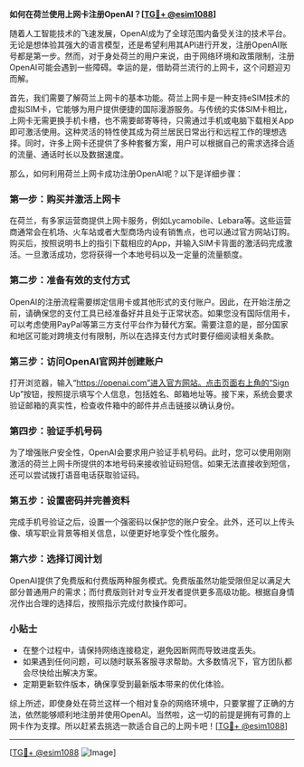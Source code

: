 **如何在荷兰使用上网卡注册OpenAI？[[TG💪+ @esim1088](https://t.me/s/esim1088)]**

随着人工智能技术的飞速发展，OpenAI成为了全球范围内备受关注的技术平台。无论是想体验其强大的语言模型，还是希望利用其API进行开发，注册OpenAI账号都是第一步。然而，对于身处荷兰的用户来说，由于网络环境和政策限制，注册OpenAI可能会遇到一些障碍。幸运的是，借助荷兰流行的上网卡，这个问题迎刃而解。

首先，我们需要了解荷兰上网卡的基本功能。荷兰上网卡是一种支持eSIM技术的虚拟SIM卡，它能够为用户提供便捷的国际漫游服务。与传统的实体SIM卡相比，上网卡无需更换手机卡槽，也不需要邮寄等待，只需通过手机或电脑下载相关App即可激活使用。这种灵活的特性使其成为荷兰居民日常出行和远程工作的理想选择。同时，许多上网卡还提供了多种套餐方案，用户可以根据自己的需求选择合适的流量、通话时长以及数据速度。

那么，如何利用荷兰上网卡成功注册OpenAI呢？以下是详细步骤：

### 第一步：购买并激活上网卡

在荷兰，有多家运营商提供上网卡服务，例如Lycamobile、Lebara等。这些运营商通常会在机场、火车站或者大型商场内设有销售点，也可以通过官方网站订购。购买后，按照说明书上的指引下载相应的App，并输入SIM卡背面的激活码完成激活。一旦激活成功，您将获得一个本地号码以及一定量的流量额度。

### 第二步：准备有效的支付方式

OpenAI的注册流程需要绑定信用卡或其他形式的支付账户。因此，在开始注册之前，请确保您的支付工具已经准备好并且处于正常状态。如果您没有国际信用卡，可以考虑使用PayPal等第三方支付平台作为替代方案。需要注意的是，部分国家和地区可能对跨境支付有限制，所以在选择支付方式时要仔细阅读相关条款。

### 第三步：访问OpenAI官网并创建账户

打开浏览器，输入“https://openai.com”进入官方网站。点击页面右上角的“Sign Up”按钮，按照提示填写个人信息，包括姓名、邮箱地址等。接下来，系统会要求验证邮箱的真实性，检查收件箱中的邮件并点击链接以确认身份。

### 第四步：验证手机号码

为了增强账户安全性，OpenAI会要求用户验证手机号码。此时，您可以使用刚刚激活的荷兰上网卡所提供的本地号码来接收验证码短信。如果无法直接收到短信，还可以尝试拨打语音电话获取验证码。

### 第五步：设置密码并完善资料

完成手机号验证之后，设置一个强密码以保护您的账户安全。此外，还可以上传头像、填写职业背景等相关信息，以便更好地享受个性化服务。

### 第六步：选择订阅计划

OpenAI提供了免费版和付费版两种服务模式。免费版虽然功能受限但足以满足大部分普通用户的需求；而付费版则针对专业开发者提供更多高级功能。根据自身情况作出合理的选择后，按照指示完成付款操作即可。

### 小贴士

- 在整个过程中，请保持网络连接稳定，避免因断网而导致进度丢失。
- 如果遇到任何问题，可以随时联系客服寻求帮助。大多数情况下，官方团队都会尽快给出解决方案。
- 定期更新软件版本，确保享受到最新版本带来的优化体验。

综上所述，即使身处在荷兰这样一个相对复杂的网络环境中，只要掌握了正确的方法，依然能够顺利地注册并使用OpenAI。当然啦，这一切的前提是拥有可靠的上网卡作为支撑。所以赶紧去挑选一款适合自己的上网卡吧！[[TG💪+ @esim1088](https://t.me/s/esim1088)]

---

[[TG💪+ @esim1088](https://t.me/s/esim1088) ![Image](https://i.postimg.cc/4NQfJmqS/Snipaste-2025-05-13-00-14-12.png)]